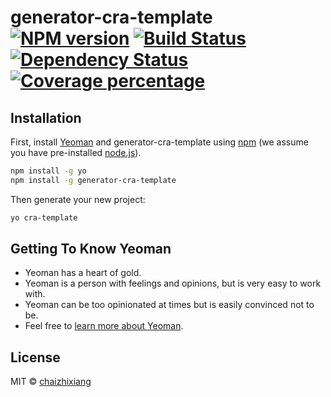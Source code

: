 # generator-cra-template [![NPM version][npm-image]][npm-url] [![Build Status][travis-image]][travis-url] [![Dependency Status][daviddm-image]][daviddm-url] [![Coverage percentage][coveralls-image]][coveralls-url]
> 

## Installation

First, install [Yeoman](http://yeoman.io) and generator-cra-template using [npm](https://www.npmjs.com/) (we assume you have pre-installed [node.js](https://nodejs.org/)).

```bash
npm install -g yo
npm install -g generator-cra-template
```

Then generate your new project:

```bash
yo cra-template
```

## Getting To Know Yeoman

 * Yeoman has a heart of gold.
 * Yeoman is a person with feelings and opinions, but is very easy to work with.
 * Yeoman can be too opinionated at times but is easily convinced not to be.
 * Feel free to [learn more about Yeoman](http://yeoman.io/).

## License

MIT © [chaizhixiang]()


[npm-image]: https://badge.fury.io/js/generator-cra-template.svg
[npm-url]: https://npmjs.org/package/generator-cra-template
[travis-image]: https://travis-ci.com//generator-cra-template.svg?branch=master
[travis-url]: https://travis-ci.com//generator-cra-template
[daviddm-image]: https://david-dm.org//generator-cra-template.svg?theme=shields.io
[daviddm-url]: https://david-dm.org//generator-cra-template
[coveralls-image]: https://coveralls.io/repos//generator-cra-template/badge.svg
[coveralls-url]: https://coveralls.io/r//generator-cra-template
